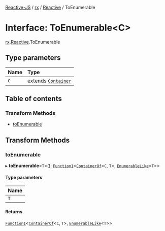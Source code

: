 [Reactive-JS](../README.md) / [rx](../modules/rx.md) / [Reactive](../modules/rx.Reactive.md) / ToEnumerable

# Interface: ToEnumerable<C\>

[rx](../modules/rx.md).[Reactive](../modules/rx.Reactive.md).ToEnumerable

## Type parameters

| Name | Type |
| :------ | :------ |
| `C` | extends [`Container`](containers.Container-1.md) |

## Table of contents

### Transform Methods

- [toEnumerable](rx.Reactive.ToEnumerable.md#toenumerable)

## Transform Methods

### toEnumerable

▸ **toEnumerable**<`T`\>(): [`Function1`](../modules/functions.md#function1)<[`ContainerOf`](../modules/containers.md#containerof)<`C`, `T`\>, [`EnumerableLike`](rx.EnumerableLike.md)<`T`\>\>

#### Type parameters

| Name |
| :------ |
| `T` |

#### Returns

[`Function1`](../modules/functions.md#function1)<[`ContainerOf`](../modules/containers.md#containerof)<`C`, `T`\>, [`EnumerableLike`](rx.EnumerableLike.md)<`T`\>\>
